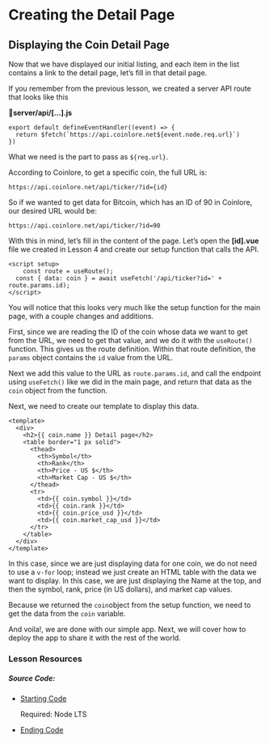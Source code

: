 Creating the Detail Page
========================

Displaying the Coin Detail Page
-------------------------------

Now that we have displayed our initial listing, and each item in the list contains a link to the detail page, let’s fill in that detail page.

If you remember from the previous lesson, we created a server API route that looks like this

📁**server/api/\[…\].js**

    export default defineEventHandler((event) => {
      return $fetch(`https://api.coinlore.net${event.node.req.url}`)
    })
    

What we need is the part to pass as `${req.url}`.

According to Coinlore, to get a specific coin, the full URL is:

    https://api.coinlore.net/api/ticker/?id={id}
    

So if we wanted to get data for Bitcoin, which has an ID of 90 in Coinlore, our desired URL would be:

    https://api.coinlore.net/api/ticker/?id=90
    

With this in mind, let’s fill in the content of the page. Let’s open the **\[id\].vue** file we created in Lesson 4 and create our setup function that calls the API.

    <script setup>
    	const route = useRoute();                                       
      const { data: coin } = await useFetch('/api/ticker?id=' + route.params.id);
    </script>
    

You will notice that this looks very much like the setup function for the main page, with a couple changes and additions.

First, since we are reading the ID of the coin whose data we want to get from the URL, we need to get that value, and we do it with the `useRoute()` function. This gives us the route definition. Within that route definition, the `params` object contains the `id` value from the URL.

Next we add this value to the URL as `route.params.id`, and call the endpoint using `useFetch()` like we did in the main page, and return that data as the `coin` object from the function.

Next, we need to create our template to display this data.

    <template>
      <div>
        <h2>{{ coin.name }} Detail page</h2>
        <table border="1 px solid">
          <thead>
            <th>Symbol</th>
            <th>Rank</th>
            <th>Price - US $</th>
            <th>Market Cap - US $</th>
          </thead>
          <tr>
            <td>{{ coin.symbol }}</td>
            <td>{{ coin.rank }}</td>
            <td>{{ coin.price_usd }}</td>
            <td>{{ coin.market_cap_usd }}</td>
          </tr>
        </table>
      </div>
    </template>
    

In this case, since we are just displaying data for one coin, we do not need to use a `v-for` loop; instead we just create an HTML table with the data we want to display. In this case, we are just displaying the Name at the top, and then the symbol, rank, price (in US dollars), and market cap values.

Because we returned the `coin`object from the setup function, we need to get the data from the `coin` variable.

And voila!, we are done with our simple app. Next, we will cover how to deploy the app to share it with the rest of the world.

### Lesson Resources

##### Source Code:

*   [Starting Code](https://github.com/Code-Pop/Nuxt-3-Essentials/tree/L5-start)
    
    Required: Node LTS
    
*   [Ending Code](https://github.com/Code-Pop/Nuxt-3-Essentials/tree/L5-end)
